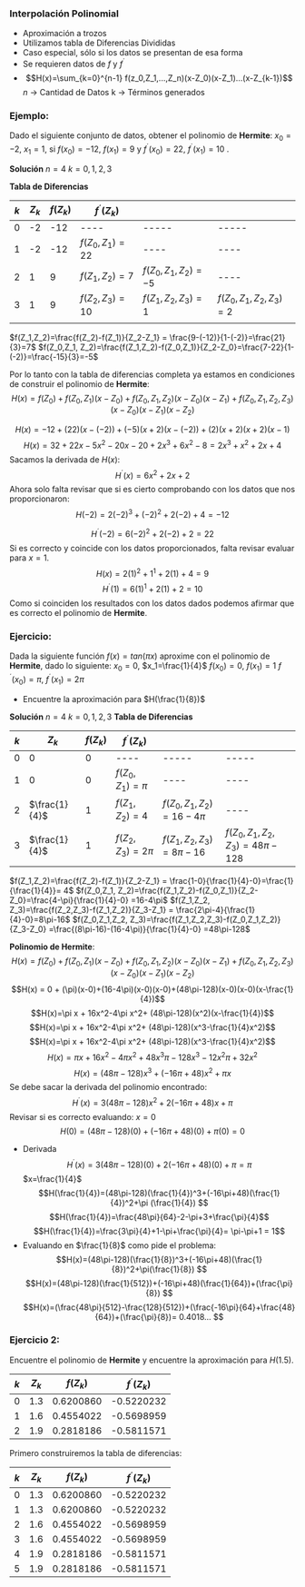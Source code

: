 ### Interpolación Polinomial
- Aproximación a trozos
- Utilizamos tabla de Diferencias Divididas 
- Caso especial, sólo si los datos se presentan de esa forma
- Se requieren datos de $f$ y $f^´$
- $$H(x)=\sum_{k=0}^{n-1} f(z_0,Z_1,...,Z_n)(x-Z_0)(x-Z_1)...(x-Z_{k-1})$$
*n* -> Cantidad de Datos
k -> Términos generados

### Ejemplo:
Dado el siguiente conjunto de datos, obtener el polinomio de **Hermite**:
$x_0=-2$, $x_1=1$, si $f(x_0)=-12$, $f(x_1)=9$  y $f^´(x_0)=22$, $f^´(x_1)= 10$ .

**Solución**
$n = 4$
$k= 0, 1, 2, 3$

**Tabla de Diferencias**

| $k$ | $Z_k$ | $f(Z_k)$ | $f^´(Z_k)$        |                      |                         |
| --- | ----- | -------- | ----------------- | -------------------- | ----------------------- |
| 0   | -2    | -12      | ----              | -----                | -----                   |
| 1   | -2    | -12      | $f(Z_0,Z_1) = 22$ | ----                 | ----                    |
| 2   | 1     | 9        | $f(Z_1,Z_2)=7$    | $f(Z_0,Z_1, Z_2)=-5$ | ----                    |
| 3   | 1     | 9        | $f(Z_2,Z_3)=10$   | $f(Z_1,Z_2, Z_3)=1$  | $f(Z_0,Z_1, Z_2,Z_3)=2$ |
|     |       |          |                   |                      |                         |
$f(Z_1,Z_2)=\frac{f(Z_2)-f(Z_1)}{Z_2-Z_1} = \frac{9-(-12)}{1-(-2)}=\frac{21}{3}=7$
$f(Z_0,Z_1, Z_2)=\frac{f(Z_1,Z_2)-f(Z_0,Z_1)}{Z_2-Z_0}=\frac{7-22}{1-(-2)}=\frac{-15}{3}=-5$

Por lo tanto con la tabla de diferencias completa ya estamos en condiciones de construir el polinomio de **Hermite**:
$$H(x)=f(Z_0)+f(Z_0,Z_1)(x-Z_0)+f(Z_0,Z_1,Z_2)(x-Z_0)(x-Z_1)+f(Z_0,Z_1,Z_2,Z_3)(x-Z_0)(x-Z_1)(x-Z_2)$$

$$H(x) =-12+(22)(x-(-2))+(-5)(x+2)(x-(-2))+(2)(x+2)(x+2)(x-1)$$
$$H(x)=32 +22x-5x^2-20x-20+2x^3+6x^2-8= 2x^3+x^2+2x+4$$
Sacamos la derivada de $H(x)$:
$$H^´(x) = 6x^2+2x+2$$
Ahora solo falta revisar que si es cierto comprobando con los datos que nos proporcionaron:
$$H(-2) =2(-2)^3+(-2)^2+2(-2)+4 = -12$$

$$H^´(-2)= 6(-2)^2+2(-2)+2 = 22$$
Si es correcto y coincide con los datos proporcionados, falta revisar evaluar para $x=1$.
$$H(x) =2(1)^2+1^1+2(1)+4 = 9$$
$$H^´(1)=6(1)^1+2(1)+2=10$$
Como si coinciden los resultados con los datos dados podemos afirmar que es correcto el polinomio de **Hermite**. 

### Ejercicio:
Dada la siguiente función $f(x)=tan(\pi x)$  aproxime con el polinomio de **Hermite**, dado lo siguiente:
$x_0= 0$, $x_1=\frac{1}{4}$
$f(x_0)=0$, $f(x_1)=1$
$f^´(x_0)=\pi$, $f^´(x_1)=2\pi$
- Encuentre la aproximación para $H(\frac{1}{8})$

**Solución**
$n =4$
$k =0,1,2,3$
**Tabla de Diferencias**

| $k$ | $Z_k$         | $f(Z_k)$ | $f^´(Z_k)$         |                           |                                 |
| --- | ------------- | -------- | ------------------ | ------------------------- | ------------------------------- |
| 0   | 0             | 0        | ----               | -----                     | -----                           |
| 1   | 0             | 0        | $f(Z_0,Z_1) = \pi$ | ----                      | ----                            |
| 2   | $\frac{1}{4}$ | 1        | $f(Z_1,Z_2)=4$     | $f(Z_0,Z_1, Z_2)=16-4\pi$ | ----                            |
| 3   | $\frac{1}{4}$ | 1        | $f(Z_2,Z_3)=2\pi$  | $f(Z_1,Z_2, Z_3)=8\pi-16$ | $f(Z_0,Z_1, Z_2,Z_3)=48\pi-128$ |

$f(Z_1,Z_2)=\frac{f(Z_2)-f(Z_1)}{Z_2-Z_1} = \frac{1-0}{\frac{1}{4}-0}=\frac{1}{\frac{1}{4}}= 4$
$f(Z_0,Z_1, Z_2)=\frac{f(Z_1,Z_2)-f(Z_0,Z_1)}{Z_2-Z_0}=\frac{4-\pi}{\frac{1}{4}-0} =16-4\pi$
$f(Z_1,Z_2, Z_3)=\frac{f(Z_2,Z_3)-f(Z_1,Z_2)}{Z_3-Z_1} = \frac{2\pi-4}{\frac{1}{4}-0}=8\pi-16$
$f(Z_0,Z_1,Z_2, Z_3)=\frac{f(Z_1,Z_2,Z_3)-f(Z_0,Z_1,Z_2)}{Z_3-Z_0} =\frac{(8\pi-16)-(16-4\pi)}{\frac{1}{4}-0} =48\pi-128$

**Polinomio de Hermite**:
$$H(x)=f(Z_0)+f(Z_0,Z_1)(x-Z_0)+f(Z_0,Z_1,Z_2)(x-Z_0)(x-Z_1)+f(Z_0,Z_1,Z_2,Z_3)(x-Z_0)(x-Z_1)(x-Z_2)$$
$$H(x) = 0 + (\pi)(x-0)+(16-4\pi)(x-0)(x-0)+(48\pi-128)(x-0)(x-0)(x-\frac{1}{4})$$
$$H(x)=\pi x + 16x^2-4\pi x^2+ (48\pi-128)(x^2)(x-\frac{1}{4})$$
$$H(x)=\pi x + 16x^2-4\pi x^2+ (48\pi-128)(x^3-\frac{1}{4}x^2)$$
$$H(x)=\pi x + 16x^2-4\pi x^2+ (48\pi-128)(x^3-\frac{1}{4}x^2)$$
$$H(x)=\pi x + 16x^2-4\pi x^2+ 48x^3\pi-128x^3-12x^2\pi+32x^2$$
$$H(x)=(48\pi-128)x^3+(-16\pi+48)x^2+\pi x $$
Se debe sacar la derivada del polinomio encontrado:
$$H^´(x)=3(48\pi-128)x^2+2(-16\pi+48)x+\pi $$
Revisar si es correcto evaluando:
$x = 0$
$$H(0)= (48\pi-128)(0)+(-16\pi+48)(0)+\pi(0) = 0 $$
- Derivada
$$H^´(x)=3(48\pi-128)(0)+2(-16\pi+48)(0)+\pi = \pi$$
$x=\frac{1}{4}$
$$H(\frac{1}{4})=(48\pi-128)(\frac{1}{4})^3+(-16\pi+48)(\frac{1}{4})^2+\pi (\frac{1}{4}) $$
$$H(\frac{1}{4})=\frac{48\pi}{64}-2-\pi+3+\frac{\pi}{4}$$
$$H(\frac{1}{4})=\frac{3\pi}{4}+1-\pi+\frac{\pi}{4}= \pi-\pi+1 = 1$$
- Evaluando en $\frac{1}{8}$ como pide el problema:
$$H(x)=(48\pi-128)(\frac{1}{8})^3+(-16\pi+48)(\frac{1}{8})^2+\pi(\frac{1}{8}) $$
$$H(x)=(48\pi-128)(\frac{1}{512})+(-16\pi+48)(\frac{1}{64})+(\frac{\pi}{8}) $$
$$H(x)=(\frac{48\pi}{512}-\frac{128}{512})+(\frac{-16\pi}{64}+\frac{48}{64})+(\frac{\pi}{8})= 0.4018... $$

### Ejercicio 2:
Encuentre el polinomio de **Hermite** y encuentre la aproximación para $H(1.5)$.

| $k$ | $Z_k$ | $f(Z_k)$  | $f^´(Z_k)$ |
| --- | ----- | --------- | ---------- |
| 0   | 1.3   | 0.6200860 | -0.5220232 |
| 1   | 1.6   | 0.4554022 | -0.5698959 |
| 2   | 1.9   | 0.2818186 | -0.5811571 |
Primero construiremos la tabla de diferencias:

| $k$ | $Z_k$ | $f(Z_k)$  | $f^´(Z_k)$ |
| --- | ----- | --------- | ---------- |
| 0   | 1.3   | 0.6200860 | -0.5220232 |
| 1   | 1.3   | 0.6200860 | -0.5220232 |
| 2   | 1.6   | 0.4554022 | -0.5698959 |
| 3   | 1.6   | 0.4554022 | -0.5698959 |
| 4   | 1.9   | 0.2818186 | -0.5811571 |
| 5   | 1.9   | 0.2818186 | -0.5811571 |

